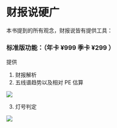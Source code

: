 # 财报说硬广

本书提到的所有观念，财报说皆有提供工具：

### 标准版功能：（年卡 ¥999 季卡 ¥299 ）

提供

1. 财报解析
2. 五线谱趋势以及相对 PE 估算

![](https://d.pr/i/uy2PSh+)

3. 灯号判定

![](https://d.pr/i/2kohUL+)
